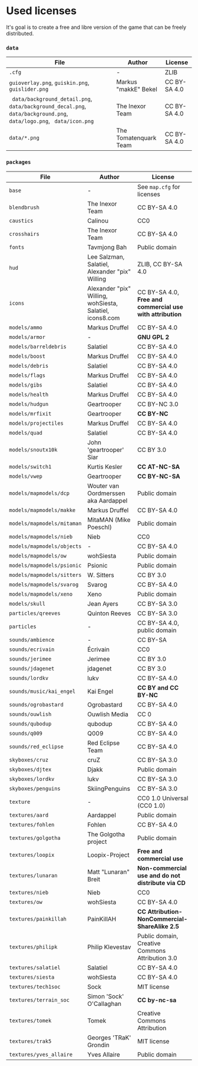 # Used licenses

It's goal is to create a free and libre version of the game that can be freely distributed.

### `data`

| File | Author | License |
| ---- | ------ | ------- |
| `.cfg` | -    | ZLIB    |
| `guioverlay.png`, `guiskin.png`, `guislider.png` | Markus "makkE" Bekel | CC BY-SA 4.0 |
| ` data/background_detail.png`, ` data/background_decal.png`, ` data/background.png`, ` data/logo.png`, ` data/icon.png` | The Inexor Team | CC BY-SA 4.0 |
| `data/*.png` | The Tomatenquark Team | CC BY-SA 4.0 |

### `packages`

| File | Author | License |
| ---- | ------ | ------- |
| `base` | - | See `map.cfg` for licenses |
| `blendbrush` | The Inexor Team | CC BY-SA 4.0 |
| `caustics` | Calinou | CC0 |
| `crosshairs` | The Inexor Team | CC BY-SA 4.0 |
| `fonts` | Tavmjong Bah | Public domain |
| `hud` | Lee Salzman, Salatiel, Alexander "pix" Willing | ZLIB, CC BY-SA 4.0 |
| `icons` | Alexander "pix" Willing, wohSiesta, Salatiel, icons8.com | CC BY-SA 4.0, **Free and commercial use with attribution** |
| `models/ammo`  | Markus Druffel | CC BY-SA 4.0 |
| `models/armor` | - | **GNU GPL 2** |
| `models/barreldebris` | Salatiel | CC BY-SA 4.0 |
| `models/boost` | Markus Druffel | CC BY-SA 4.0 |
| `models/debris` | Salatiel | CC BY-SA 4.0 |
| `models/flags` | Markus Druffel | CC BY-SA 4.0 |
| `models/gibs` | Salatiel | CC BY-SA 4.0 |
| `models/health` | Markus Druffel | CC BY-SA 4.0 |
| `models/hudgun` | Geartrooper | CC BY-NC 3.0 |
| `models/mrfixit` | Geartrooper | **CC BY-NC** |
| `models/projectiles` | Markus Druffel | CC BY-SA 4.0 |
| `models/quad` | Salatiel      | CC BY-SA 4.0 |
| `models/snoutx10k` | John 'geartrooper' Siar | CC BY 3.0 |
| `models/switch1` | Kurtis Kesler | **CC AT-NC-SA** |
| `models/vwep` | Geartrooper | **CC BY-NC-SA** |
| `models/mapmodels/dcp`   | Wouter van Oordmerssen aka Aardappel | Public domain |
| `models/mapmodels/makke` | Markus Druffel | CC BY-SA 4.0 |
| `models/mapmodels/mitaman` | MitaMAN (Mike Poeschl) | Public domain |
| `models/mapmodels/nieb` | Nieb | CC0 |
| `models/mapmodels/objects` | - | CC BY-SA 4.0 |
| `models/mapmodels/ow` | wohSiesta | Public domain |
| `models/mapmodels/psionic` | Psionic | Public domain |
| `models/mapmodels/sitters` | W. Sitters | CC BY 3.0 |
| `models/mapmodels/svarog` | Svarog | CC BY-SA 4.0 |
| `models/mapmodels/xeno` | Xeno | Public domain |
| `models/skull` | Jean Ayers | CC BY-SA 3.0 |
| `particles/qreeves` | Quinton Reeves | CC BY-SA 3.0 |
| `particles` | - | CC BY-SA 4.0, public domain |
| `sounds/ambience` | - | CC BY-SA     |
| `sounds/ecrivain` | Écrivain | CC0 |
| `sounds/jerimee` | Jerimee | CC BY 3.0 |
| `sounds/jdagenet` | jdagenet | CC BY 3.0 |
| `sounds/lordkv` | lukv | CC BY-SA 4.0 |
| `sounds/music/kai_engel` | Kai Engel | **CC BY and CC BY-NC** |
| `sounds/ogrobastard` | Ogrobastard      | CC BY-SA 4.0 |
| `sounds/ouwlish` | Ouwlish Media | CC 0 |
| `sounds/qubodup` | qubodup | CC BY-SA 4.0 |
| `sounds/q009` | Q009 | CC BY-SA 4.0 |
| `sounds/red_eclipse` | Red Eclipse Team | CC BY-SA 4.0 |
| `skyboxes/cruz` | cruZ | CC BY-SA 3.0 |
| `skyboxes/djtex` | Djakk | Public domain |
| `skyboxes/lordkv` | lukv | CC BY-SA 3.0 |
| `skyboxes/penguins` | SkiingPenguins | CC BY-SA 3.0 |
| `texture` | - | CC0 1.0 Universal (CC0 1.0) |
| `textures/aard` | Aardappel | Public domain |
| `textures/fohlen` | Fohlen | CC BY-SA 4.0 |
| `textures/golgotha` | The Golgotha project | Public domain |
| `textures/loopix` | Loopix-Project | **Free and commercial use** |
| `textures/lunaran` | Matt "Lunaran"  Breit | **Non-commercial use and do not distribute via CD** |
| `textures/nieb` | Nieb | CC0 |
| `textures/ow` | wohSiesta | CC BY-SA 4.0 |
| `textures/painkillah` | PainKillAH | **CC Attribution-NonCommercial-ShareAlike 2.5** |
| `textures/philipk` | Philip Klevestav | Public domain, Creative Commons Attribution 3.0 |
| `textures/salatiel` | Salatiel | CC BY-SA 4.0 |
| `textures/siesta`   | wohSiesta | CC BY-SA 4.0 |
| `textures/tech1soc`| Sock | MIT license |
| `textures/terrain_soc` | Simon 'Sock' O'Callaghan | **CC by-nc-sa** |
| `textures/tomek` | Tomek | Creative Commons Attribution |
| `textures/trak5` | Georges 'TRaK' Grondin | MIT license |
| `textures/yves_allaire` | Yves Allaire | Public domain |
